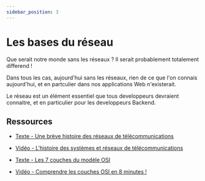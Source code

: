 ```yaml
---
sidebar_position: 3
---
```


# Les bases du réseau

Que serait notre monde sans les réseaux ? Il serait probablement totalement differend !

Dans tous les cas, aujourd'hui sans les réseaux, rien de ce que l'on connais aujourd'hui, et en partculier dans nos applications Web n'existerait.

Le réseau est un élément essentiel que tous developpeurs devraient connaitre, et en particulier pour les developpeurs Backend.

## Ressources

* [Texte - Une brève histoire des réseaux de télécommunications](https://interstices.info/une-breve-histoire-des-reseaux-de-telecommunications/)

* [Vidéo - L'histoire des systèmes et réseaux de télécommunications](https://youtu.be/LKGkmbz57ds)

* [Texte - Les 7 couches du modèle OSI](https://www.reseaux-telecoms.net/actualites/lire-les-7-couches-du-modele-osi-28083.html)

* [Vidéo - Comprendre les couches OSI en 8 minutes !](https://youtu.be/YG57te3jqE8)